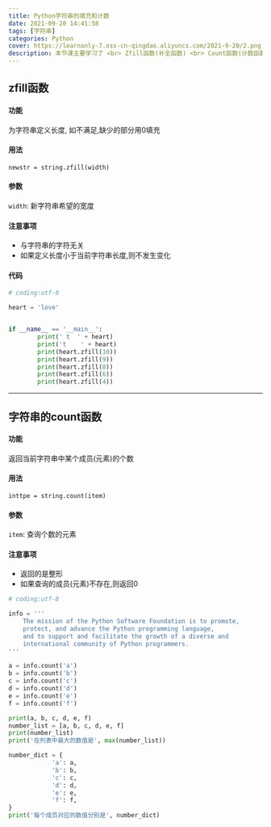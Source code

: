 ```yaml
---
title: Python字符串的填充和计数
date: 2021-09-20 14:41:58
tags: [字符串]
categories: Python
cover: https://learnonly-7.oss-cn-qingdao.aliyuncs.com/2021-9-20/2.png
description: 本节课主要学习了 <br> Zfill函数(补全函数) <br> Count函数(计数函数) 的用法
---
```


## zfill函数

#### 功能

为字符串定义长度, 如不满足,缺少的部分用0填充

#### 用法

`newstr = string.zfill(width)`

#### 参数

`width`: 新字符串希望的宽度

#### 注意事项

- 与字符串的字符无关
- 如果定义长度小于当前字符串长度,则不发生变化

#### 代码 

```python
# coding:utf-8

heart = 'love'


if __name__ == '__main__':
        print(' t  ' + heart)
        print('t    ' + heart)
        print(heart.zfill(10))
        print(heart.zfill(9))
        print(heart.zfill(8))
        print(heart.zfill(6))
        print(heart.zfill(4))

```

-------------------------

## 字符串的count函数

#### 功能

返回当前字符串中某个成员(元素)的个数

#### 用法

`inttpe = string.count(item)`

#### 参数

`item`: 查询个数的元素

#### 注意事项

- 返回的是整形
- 如果查询的成员(元素)不存在,则返回0

```python
# coding:utf-8

info = '''
    The mission of the Python Software Foundation is to promote, 
    protect, and advance the Python programming language, 
    and to support and facilitate the growth of a diverse and 
    international community of Python programmers.
'''

a = info.count('a')
b = info.count('b')
c = info.count('c')
d = info.count('d')
e = info.count('e')
f = info.count('f')

print(a, b, c, d, e, f)
number_list = [a, b, c, d, e, f]
print(number_list)
print('在列表中最大的数值是', max(number_list))

number_dict = {
            'a': a,
            'b': b,
            'c': c,
            'd': d,
            'e': e,
            'f': f,
}
print('每个成员对应的数值分别是', number_dict)

```

